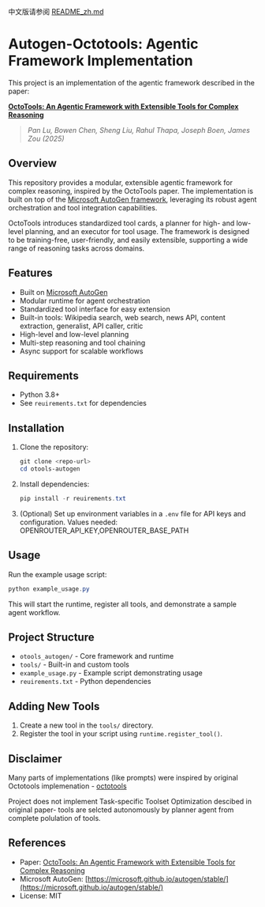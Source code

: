 中文版请参阅 [README_zh.md](README_zh.md)

# Autogen-Octotools: Agentic Framework Implementation

This project is an implementation of the agentic framework described in the paper:

**[OctoTools: An Agentic Framework with Extensible Tools for Complex Reasoning](https://arxiv.org/abs/2502.11271)**

> *Pan Lu, Bowen Chen, Sheng Liu, Rahul Thapa, Joseph Boen, James Zou (2025)*

## Overview

This repository provides a modular, extensible agentic framework for complex reasoning, inspired by the OctoTools paper. The implementation is built on top of the [Microsoft AutoGen framework](https://microsoft.github.io/autogen/stable/), leveraging its robust agent orchestration and tool integration capabilities.

OctoTools introduces standardized tool cards, a planner for high- and low-level planning, and an executor for tool usage. The framework is designed to be training-free, user-friendly, and easily extensible, supporting a wide range of reasoning tasks across domains.

## Features

- Built on [Microsoft AutoGen](https://microsoft.github.io/autogen/stable/)
- Modular runtime for agent orchestration
- Standardized tool interface for easy extension
- Built-in tools: Wikipedia search, web search, news API, content extraction, generalist, API caller, critic
- High-level and low-level planning
- Multi-step reasoning and tool chaining
- Async support for scalable workflows

## Requirements

- Python 3.8+
- See `reuirements.txt` for dependencies

## Installation

1. Clone the repository:

   ```powershell
   git clone <repo-url>
   cd otools-autogen
   ```

2. Install dependencies:

   ```powershell
   pip install -r reuirements.txt
   ```

3. (Optional) Set up environment variables in a `.env` file for API keys and configuration.
    Values needed: OPENROUTER_API_KEY,OPENROUTER_BASE_PATH

## Usage

Run the example usage script:

```powershell
python example_usage.py
```

This will start the runtime, register all tools, and demonstrate a sample agent workflow.

## Project Structure

- `otools_autogen/` - Core framework and runtime
- `tools/` - Built-in and custom tools
- `example_usage.py` - Example script demonstrating usage
- `reuirements.txt` - Python dependencies

## Adding New Tools

1. Create a new tool in the `tools/` directory.
2. Register the tool in your script using `runtime.register_tool()`.

## Disclaimer

Many parts of implementations (like prompts) were inspired by original Octotools implemenation - [octotools](https://github.com/octotools/octotools)

Project does not implement Task-specific Toolset Optimization descibed in original paper- tools are selcted autonomously by planner agent from complete polulation of tools.

## References

- Paper: [OctoTools: An Agentic Framework with Extensible Tools for Complex Reasoning](https://arxiv.org/abs/2502.11271)
- Microsoft AutoGen: [https://microsoft.github.io/autogen/stable/](https://microsoft.github.io/autogen/stable/)
- License: MIT
